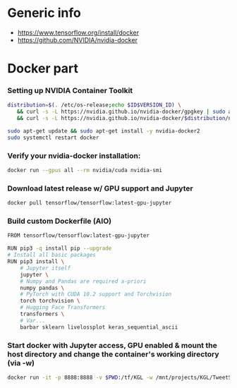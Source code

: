 # Generic info
* https://www.tensorflow.org/install/docker
* https://github.com/NVIDIA/nvidia-docker



# Docker part
### Setting up NVIDIA Container Toolkit
```bash
distribution=$(. /etc/os-release;echo $ID$VERSION_ID) \
   && curl -s -L https://nvidia.github.io/nvidia-docker/gpgkey | sudo apt-key add - \
   && curl -s -L https://nvidia.github.io/nvidia-docker/$distribution/nvidia-docker.list | sudo tee /etc/apt/sources.list.d/nvidia-docker.list

sudo apt-get update && sudo apt-get install -y nvidia-docker2
sudo systemctl restart docker
```

### Verify your nvidia-docker installation:
```bash
docker run --gpus all --rm nvidia/cuda nvidia-smi
```


### Download latest release w/ GPU support and Jupyter
```bash
docker pull tensorflow/tensorflow:latest-gpu-jupyter
```

### Build custom Dockerfile (AIO)
```bash
FROM tensorflow/tensorflow:latest-gpu-jupyter

RUN pip3 -q install pip --upgrade
# Install all basic packages
RUN pip3 install \
    # Jupyter itself
    jupyter \
    # Numpy and Pandas are required a-priori
    numpy pandas \
    # PyTorch with CUDA 10.2 support and Torchvision
    torch torchvision \
    # Hugging Face Transformers
    transformers \
    # Var...
    barbar sklearn livelossplot keras_sequential_ascii
```

### Start docker with Jupyter access, GPU enabled & mount the host directory and change the container's working directory (via -w)
```bash
docker run -it -p 8888:8888 -v $PWD:/tf/KGL -w /mnt/projects/KGL/TweetSentimentExtraction --gpus all tensorflow/tensorflow:latest-gpu-jupyter
```
